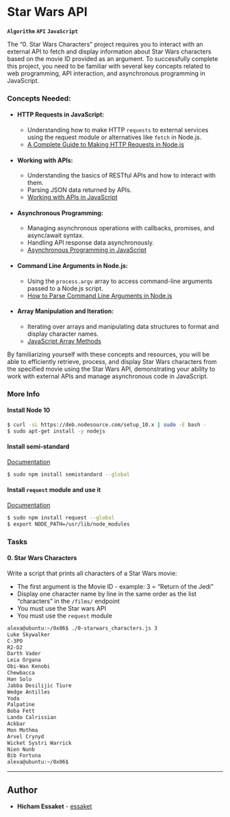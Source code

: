 # Star Wars API
**`Algorithm`** **`API`** **`JavaScript`**


The “0. Star Wars Characters” project requires you to interact with an external API to fetch and display information about Star Wars characters based on the movie ID provided as an argument. To successfully complete this project, you need to be familiar with several key concepts related to web programming, API interaction, and asynchronous programming in JavaScript.

### Concepts Needed:
- #### HTTP Requests in JavaScript:
	- Understanding how to make HTTP `requests` to external services using the request module or alternatives like `fetch` in Node.js.
	- [A Complete Guide to Making HTTP Requests in Node.js](https://www.twilio.com/blog/2017/08/http-requests-in-node-js.html)
- #### Working with APIs:
	- Understanding the basics of RESTful APIs and how to interact with them.
	- Parsing JSON data returned by APIs.
	- [Working with APIs in JavaScript](https://www.smashingmagazine.com/2018/01/understanding-using-rest-api/)
- #### Asynchronous Programming:
	- Managing asynchronous operations with callbacks, promises, and async/await syntax.
    - Handling API response data asynchronously.
    - [Asynchronous Programming in JavaScript](https://developer.mozilla.org/en-US/docs/Learn/JavaScript/Asynchronous)
- #### Command Line Arguments in Node.js:
    - Using the `process.argv` array to access command-line arguments passed to a Node.js script.
    - [How to Parse Command Line Arguments in Node.js](https://nodejs.dev/learn/nodejs-accept-arguments-from-the-command-line)
- #### Array Manipulation and Iteration:
    - Iterating over arrays and manipulating data structures to format and display character names.
    - [JavaScript Array Methods](https://developer.mozilla.org/en-US/docs/Web/JavaScript/Reference/Global_Objects/Array)

By familiarizing yourself with these concepts and resources, you will be able to efficiently retrieve, process, and display Star Wars characters from the specified movie using the Star Wars API, demonstrating your ability to work with external APIs and manage asynchronous code in JavaScript.


### More Info
#### Install Node 10
```sh
$ curl -sL https://deb.nodesource.com/setup_10.x | sudo -E bash -
$ sudo apt-get install -y nodejs
```
#### Install semi-standard
[Documentation](https://github.com/standard/semistandard)
```sh
$ sudo npm install semistandard --global
```
#### Install `request` module and use it
[Documentation](https://github.com/request/request)
```sh
$ sudo npm install request --global
$ export NODE_PATH=/usr/lib/node_modules
```

### Tasks
#### 0. Star Wars Characters
Write a script that prints all characters of a Star Wars movie:
- The first argument is the Movie ID - example: 3 = “Return of the Jedi”
- Display one character name by line in the same order as the list “characters” in the `/films/` endpoint
- You must use the Star wars API
- You must use the `request` module
```sh
alexa@ubuntu:~/0x06$ ./0-starwars_characters.js 3
Luke Skywalker
C-3PO
R2-D2
Darth Vader
Leia Organa
Obi-Wan Kenobi
Chewbacca
Han Solo
Jabba Desilijic Tiure
Wedge Antilles
Yoda
Palpatine
Boba Fett
Lando Calrissian
Ackbar
Mon Mothma
Arvel Crynyd
Wicket Systri Warrick
Nien Nunb
Bib Fortuna
alexa@ubuntu:~/0x06$ 
```


---



## Author
* **Hicham Essaket** - [essaket](https://github.com/essaket)
